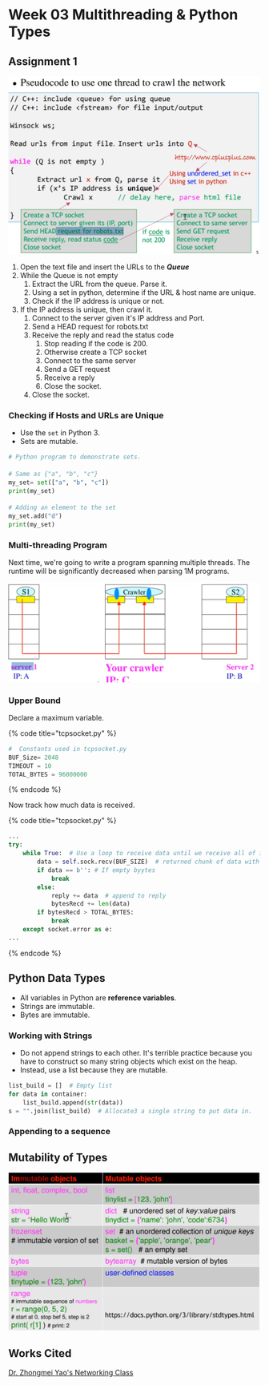 # Week 03 Multithreading & Python Types

## Assignment 1

![](../../.gitbook/assets/image%20%28225%29.png)

1. Open the text file and insert the URLs to the _**Queue**_
2. While the Queue is not empty
   1. Extract the URL from the queue. Parse it.
   2. Using a set in python, determine if the URL & host name are unique.
   3. Check if the IP address is unique or not.
3. If the IP address is unique, then crawl it.
   1. Connect to the server given it's IP address and Port.
   2. Send a HEAD request for robots.txt
   3. Receive the reply and read the status code
      1. Stop reading if the code is 200.
      2. Otherwise create a TCP socket
      3. Connect to the same server
      4. Send a GET request
      5. Receive a reply
      6. Close the socket.
   4. Close the socket.

### Checking if Hosts and URLs are Unique

* Use the `set` in Python 3.
* Sets are mutable.

```python
# Python program to demonstrate sets.

# Same as {"a", "b", "c"}
my_set= set(["a", "b", "c"])
print(my_set)

# Adding an element to the set
my_set.add("d")
print(my_set)
```

### Multi-threading Program

Next time, we're going to write a program spanning multiple threads. The runtime will be significantly decreased when parsing 1M programs. 

![](../../.gitbook/assets/image%20%28227%29.png)

### Upper Bound

Declare a maximum variable.

{% code title="tcpsocket.py" %}
```python
#  Constants used in tcpsocket.py
BUF_Size= 2048
TIMEOUT = 10
TOTAL_BYTES = 96000000
```
{% endcode %}

Now track how much data is received.

{% code title="tcpsocket.py" %}
```python
...
try:
    while True:  # Use a loop to receive data until we receive all of it.
        data = self.sock.recv(BUF_SIZE)  # returned chunk of data with max
        if data == b'': # If empty byytes
            break
        else:
            reply += data  # append to reply
            bytesRecd += len(data)
        if bytesRecd > TOTAL_BYTES:
            break
    except socket.error as e:
...
```
{% endcode %}

## Python Data Types

* All variables in Python are **reference variables**.
* Strings are immutable. 
* Bytes are immutable.

### Working with Strings

* Do not append strings to each other. It's terrible practice because you have to construct so many string objects which exist on the heap.
* Instead, use a list because they are mutable.

```python
list_build = []  # Empty list
for data in container:
    list_build.append(str(data))
s = "".join(list_build)  # Allocate3 a single string to put data in.
```

### Appending to a sequence



## Mutability of Types

![](../../.gitbook/assets/image%20%28226%29.png)



## Works Cited

[Dr. Zhongmei Yao's Networking Class](https://academic.udayton.edu/zhongmeiyao/)



